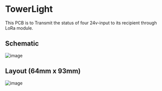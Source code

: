 # TowerLight

This PCB is to Transmit the status of four 24v-input to its recipient through LoRa module.

## Schematic
![image](https://github.com/SimonWong35/TowerLight/assets/9721522/15ab096c-e2eb-43d6-949d-47e5e83d18bb)


## Layout (64mm x 93mm)
![image](https://github.com/SimonWong35/TowerLight/assets/9721522/df458cbc-f169-4aa5-9bdc-4be3f7c90f7a)
